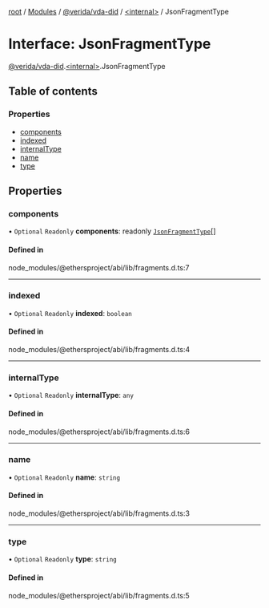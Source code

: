 [root](../README.md) / [Modules](../modules.md) / [@verida/vda-did](../modules/verida_vda_did.md) / [<internal\>](../modules/verida_vda_did._internal_.md) / JsonFragmentType

# Interface: JsonFragmentType

[@verida/vda-did](../modules/verida_vda_did.md).[<internal\>](../modules/verida_vda_did._internal_.md).JsonFragmentType

## Table of contents

### Properties

- [components](verida_vda_did._internal_.JsonFragmentType.md#components)
- [indexed](verida_vda_did._internal_.JsonFragmentType.md#indexed)
- [internalType](verida_vda_did._internal_.JsonFragmentType.md#internaltype)
- [name](verida_vda_did._internal_.JsonFragmentType.md#name)
- [type](verida_vda_did._internal_.JsonFragmentType.md#type)

## Properties

### components

• `Optional` `Readonly` **components**: readonly [`JsonFragmentType`](verida_vda_did._internal_.JsonFragmentType.md)[]

#### Defined in

node_modules/@ethersproject/abi/lib/fragments.d.ts:7

___

### indexed

• `Optional` `Readonly` **indexed**: `boolean`

#### Defined in

node_modules/@ethersproject/abi/lib/fragments.d.ts:4

___

### internalType

• `Optional` `Readonly` **internalType**: `any`

#### Defined in

node_modules/@ethersproject/abi/lib/fragments.d.ts:6

___

### name

• `Optional` `Readonly` **name**: `string`

#### Defined in

node_modules/@ethersproject/abi/lib/fragments.d.ts:3

___

### type

• `Optional` `Readonly` **type**: `string`

#### Defined in

node_modules/@ethersproject/abi/lib/fragments.d.ts:5
